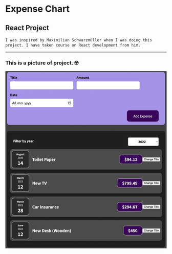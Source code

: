 # Expense Chart
## React Project

    I was inspired by Maximilian Schwarzmüller when I was doing this project. I have taken course on React development from him.
___

### This is a picture of project. 🤓

![ScreenShot](sc.jpg)
